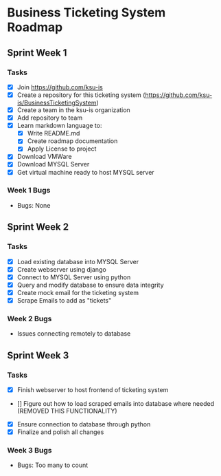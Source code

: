 # Business Ticketing System Roadmap

## Sprint Week 1
### Tasks

- [x] Join https://github.com/ksu-is
- [x] Create a repository for this ticketing system (https://github.com/ksu-is/BusinessTicketingSystem)
- [x] Create a team in the ksu-is organization
- [x] Add repository to team
- [x] Learn markdown language to: 
    - [x] Write README.md
    - [x] Create roadmap documentation
    - [x] Apply License to project
- [x] Download VMWare
- [x] Download MYSQL Server
- [x] Get virtual machine ready to host MYSQL server

### Week 1 Bugs
- Bugs: None


## Sprint Week 2
### Tasks
- [x] Load existing database into MYSQL Server
- [x] Create webserver using django
- [x] Connect to MYSQL Server using python
- [x] Query and modify database to ensure data integrity
- [x] Create mock email for the ticketing system
- [x] Scrape Emails to add as "tickets"

### Week 2 Bugs
- Issues connecting remotely to database

## Sprint Week 3

### Tasks
- [x] Finish webserver to host frontend of ticketing system
- [] Figure out how to load scraped emails into database where needed (REMOVED THIS FUNCTIONALITY)
- [x] Ensure connection to database through python
- [x] Finalize and polish all changes

### Week 3 Bugs
- Bugs: Too many to count
